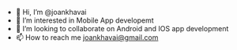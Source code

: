 - 👋 Hi, I’m @joankhavai
- 👀 I’m interested in Mobile App developemt
- 💞️ I’m looking to collaborate on Android and IOS app development
- 📫 How to reach me joankhavai@gmail.com

<!---
joankhavai/joankhavai is a ✨ special ✨ repository because its `README.md` (this file) appears on your GitHub profile.
You can click the Preview link to take a look at your changes.
--->
